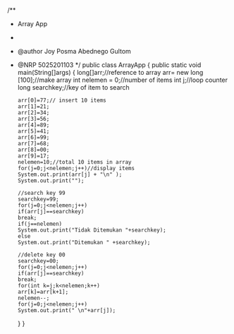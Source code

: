 
/**
 * Array App
 *
 * @author Joy Posma Abednego Gultom
 * @NRP    5025201103 
 */
public class ArrayApp
{
   public static void main(String[]args)
   {
       long[]arr;//reference to array
       arr= new long [100];//make array
       int nelemen = 0;//number of items
       int j;//loop counter
       long searchkey;//key of item to search
       
       arr[0]=77;// insert 10 items
       arr[1]=21;
       arr[2]=34;
       arr[3]=56;
       arr[4]=89;
       arr[5]=41;
       arr[6]=99;
       arr[7]=68;
       arr[8]=00;
       arr[9]=17;
       nelemen=10;//total 10 items in array
       for(j=0;j<nelemen;j++)//display items
       System.out.print(arr[j] + "\n" );
       System.out.print("");
       
       //search key 99
       searchkey=99;
       for(j=0;j<nelemen;j++)
       if(arr[j]==searchkey)
       break;
       if(j==nelemen)
       System.out.print("Tidak Ditemukan "+searchkey);
       else
       System.out.print("Ditemukan " +searchkey);
       
       //delete key 00
       searchkey=00;
       for(j=0;j<nelemen;j++)
       if(arr[j]==searchkey)
       break;
       for(int k=j;k<nelemen;k++)
       arr[k]=arr[k+1];
       nelemen--;
       for(j=0;j<nelemen;j++)
       System.out.print(" \n"+arr[j]);
       
    }
}


